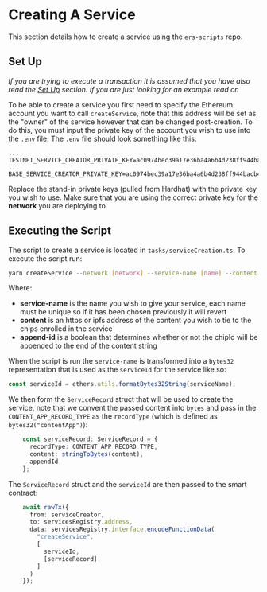 # Creating A Service
This section details how to create a service using the `ers-scripts` repo.

## Set Up
_If you are trying to execute a transaction it is assumed that you have also read the [Set Up](setup.md) section. If you are just looking for an example read on_

To be able to create a service you first need to specify the Ethereum account you want to call `createService`, note that this address will be set as the "owner" of the service however that can be changed post-creation. To do this, you must input the private key of the account you wish to use into the `.env` file. The `.env` file should look something like this:
```
...
TESTNET_SERVICE_CREATOR_PRIVATE_KEY=ac0974bec39a17e36ba4a6b4d238ff944bacb478cbed5efcae784d7bf4f2ff80
...
BASE_SERVICE_CREATOR_PRIVATE_KEY=ac0974bec39a17e36ba4a6b4d238ff944bacb478cbed5efcae784d7bf4f2ff80
```
Replace the stand-in private keys (pulled from Hardhat) with the private key you wish to use. Make sure that you are using the correct private key for the __network__ you are deploying to.

## Executing the Script
The script to create a service is located in `tasks/serviceCreation.ts`. To execute the script run:
```bash
yarn createService --network [network] --service-name [name] --content [content] --append-id [true/false]
```
Where: 
- __service-name__ is the name you wish to give your service, each name must be unique so if it has been chosen previously it will revert
- __content__ is an https or ipfs address of the content you wish to tie to the chips enrolled in the service
- __append-id__ is a boolean that determines whether or not the chipId will be appended to the end of the content string

When the script is run the `service-name` is transformed into a `bytes32` representation that is used as the `serviceId` for the service like so:
```typescript
const serviceId = ethers.utils.formatBytes32String(serviceName);
```
We then form the `ServiceRecord` struct that will be used to create the service, note that we convent the passed content into `bytes` and pass in the `CONTENT_APP_RECORD_TYPE` as the `recordType` (which is defined as `bytes32("contentApp")`):
```typescript
    const serviceRecord: ServiceRecord = {
      recordType: CONTENT_APP_RECORD_TYPE,
      content: stringToBytes(content),
      appendId
    };
```
The `ServiceRecord` struct and the `serviceId` are then passed to the smart contract:
```typescript
    await rawTx({
      from: serviceCreator,
      to: servicesRegistry.address,
      data: servicesRegistry.interface.encodeFunctionData(
        "createService",
        [
          serviceId,
          [serviceRecord]
        ]
      )
    });
```

